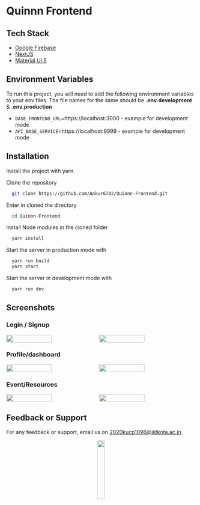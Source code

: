 # Quinnn Frontend

## Tech Stack
- [Google Firebase](https://firebase.google.com/)
- [NextJS](https://nextjs.org/)
- [Material UI 5](https://mui.com/)

## Environment Variables

To run this project, you will need to add the following environment variables to your env files. The file names for the same should be **.env.development** & **.env.production**

- `BASE_FRONTEND_URL`=https://localhost:3000 - example for development mode 
- `API_BASE_SERVICE`=https://localhost:9999 - example for development mode

## Installation

Install the project with yarn.

Clone the repository


```bash
  git clone https://github.com/Ankur6702/Quinnn-Frontend.git
```

Enter in cloned the directory

```bash
  cd Quinnn-Frontend
```

Install Node modules in the cloned folder

```bash
  yarn install
```

Start the server in production mode with

```bash
  yarn run build
  yarn start
```

Start the server in development mode with

```bash
  yarn run dev
```

## Screenshots

### Login / Signup
<div style="display:flex; flex-wrap:wrap;">
  <img src="https://user-images.githubusercontent.com/74523865/229116635-eeb819a0-0a16-4632-92c6-e6d522586922.png" style="width:49%;">
  <img src="https://user-images.githubusercontent.com/74523865/229116731-ee8a4562-ec14-4ca5-b233-a56501bd5d5b.png" style="width:49%;">
</div>

### Profile/dashboard
<div style="display:flex; flex-wrap:wrap;">
  <img src="https://user-images.githubusercontent.com/74523865/229116253-8e1e0185-9b1c-479f-b849-9b4092f3728c.png" style="width:49%;">
  <img src="https://user-images.githubusercontent.com/74523865/229116515-4ed6c312-7a83-4fc5-b8e8-28fcc8a86d8f.png" style="width:49%;">
</div>

### Event/Resources
<div style="display:flex; flex-wrap:wrap;">
  <img src="https://user-images.githubusercontent.com/74523865/229269386-c2c4991e-0c60-4258-94c5-948b256e661c.png" style="width:49%;">
  <img src="https://user-images.githubusercontent.com/74523865/229269360-2827b57c-371f-483d-9ead-f2110e695b01.png" style="width:49%;">
</div>

## Feedback or Support

For any feedback or support, email us on 2020kucp1096@iiitkota.ac.in.

<div align="center"><img src="https://i.postimg.cc/sDCtHhzY/logo.png" width=20% height=20%></div>
